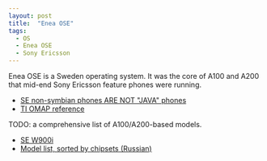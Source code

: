 ```yaml
---
layout: post
title:  "Enea OSE"
tags:
  - OS
  - Enea OSE
  - Sony Ericsson
---
```

Enea OSE is a Sweden operating system. It was the core of A100 and A200 that mid-end Sony Ericsson feature phones were running.

* [SE non-symbian phones ARE NOT "JAVA" phones](https://www.esato.com/board/viewtopic.php?topic=169033)
* [TI OMAP reference](https://web.archive.org/web/20060430184902/http://focus.ti.com/general/docs/wtbu/wtbugencontent.tsp?templateId=6123&navigationId=12059&contentId=4626)

TODO: a comprehensive list of A100/A200-based models.

* [SE W900i](https://web.archive.org/web/20080603021821/mobile.sdsc.edu/devices.html#cellsonyericsson)
* [Model list, sorted by chipsets (Russian)](https://mobilefree.justdanpo.ru/newbb_plus/viewtopic.php?topic_id=1871)
